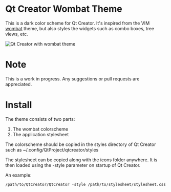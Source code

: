 Qt Creator Wombat Theme
=======================

This is a dark color scheme for Qt Creator. It's inspired from the VIM [wombat][1] theme, but also styles the widgets such as combo boxes, tree views, etc.

![Qt Creator with wombat theme](http://i.imgur.com/eqXMhz1.png)


Note
====

This is a work in progress. Any suggestions or pull requests are appreciated.


Install
=======

The theme consists of two parts:

1. The wombat colorscheme
2. The application stylesheet

The colorscheme should be copied in the styles directory of Qt Creator such as ~/.config/QtProject/qtcreator/styles

The stylesheet can be copied along with the icons folder anywhere. It is then loaded using the -style parameter on startup of Qt Creator.

An example:
```
/path/to/QtCreator/QtCreator -style /path/to/stylesheet/stylesheet.css
```


[1]: http://www.vim.org/scripts/script.php?script_id=2465
